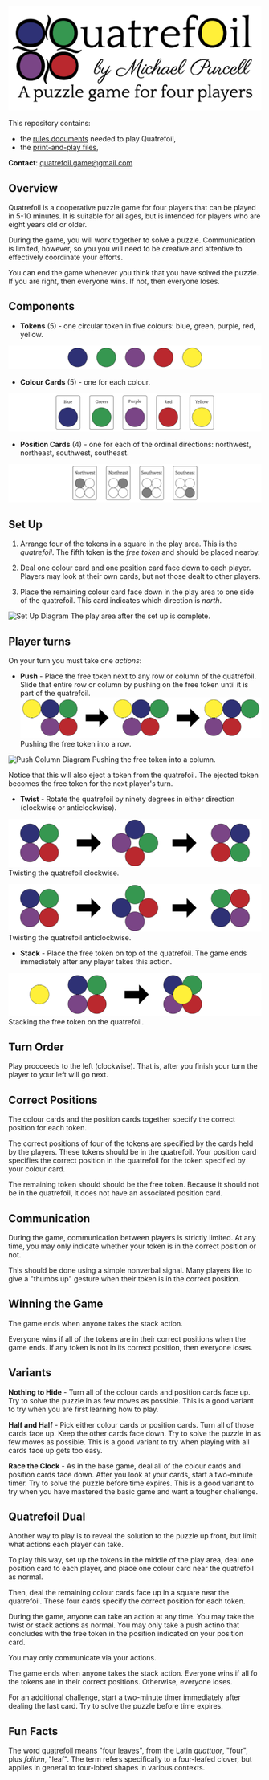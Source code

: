 ![Fancy title graphic](/Images/fancy_title.png)

This repository contains:
  - the [rules documents](RulesDocuments) needed to play Quatrefoil,
  - the [print-and-play files](PnPFiles),

__Contact__: quatrefoil.game@gmail.com

## Overview
Quatrefoil is a cooperative puzzle game for four players that can be played in 5-10 minutes. It is suitable for all ages, but is intended for players who are eight years old or older.

During the game, you will work together to solve a puzzle. Communication is limited, however, so you you will need to be creative and attentive to effectively coordinate your efforts.

You can end the game whenever you think that you have solved the puzzle. If you are right, then everyone wins.  If not, then everyone loses.

## Components
  - __Tokens__ (5) -  one circular token in five colours: blue, green, purple, red, yellow.

  ![Tokens Diagram](Images/tokens_diagram.png)
  - __Colour Cards__ (5) - one for each colour.

  ![Colour Cards Diagram](Images/colour_cards_diagram.png)
  - __Position Cards__ (4) - one for each of the ordinal directions: northwest, northeast, southwest, southeast.

  ![Position Cards Diagram](Images/position_cards_diagram.png)

## Set Up
  1. Arrange four of the tokens in a square in the play area. This is the _quatrefoil_. The fifth token is the _free token_ and should be placed nearby.

  2. Deal one colour card and one position card face down to each player. Players may look at their own cards, but not those dealt to other players.

  3. Place the remaining colour card face down in the play area to one side of the quatrefoil. This card indicates which direction is _north_.

![Set Up Diagram](Images/setup_diagram.png)
The play area after the set up is complete.

## Player turns
On your turn you must take one _actions_:
  - __Push__ - Place the free token next to any row or column of the quatrefoil. Slide that entire row or column by pushing on the free token until it is part of the quatrefoil.
  ![Push Row Diagram](Images/push_row_diagram.png)
  Pushing the free token into a row.

  ![Push Column Diagram](Images/push_column_diagram.png)
  Pushing the free token into a column.

  Notice that this will also eject a token from the quatrefoil. The ejected token becomes the free token for the next player's turn.

  - __Twist__ - Rotate the quatrefoil by ninety degrees in either direction (clockwise or anticlockwise).
  <!-- ![Twist animation](twist_animation.gif) -->
  ![Twist Clockwise Diagram](Images/twist_clockwise_diagram.png)
  Twisting the quatrefoil clockwise.

  ![Twist Anticlockwise Diagram](Images/twist_anticlockwise_diagram.png)
  Twisting the quatrefoil anticlockwise.

  - __Stack__ - Place the free token on top of the quatrefoil. The game ends immediately after any player takes this action.

  ![Stack Diagram](Images/stack_diagram.png)
  Stacking the free token on the quatrefoil.

## Turn Order
Play procceeds to the left (clockwise). That is, after you finish your turn the player to your left will go next.

## Correct Positions
The colour cards and the position cards together specify the correct position for each token.

The correct positions of four of the tokens are specified by the cards held by the players. These tokens should be in the quatrefoil. Your position card specifies the correct position in the quatrefoil for the token specified by your colour card.

The remaining token should should be the free token. Because it should not be in the quatrefoil, it does not have an associated position card.

## Communication
During the game, communication between players is strictly limited. At any time, you may only indicate whether your token is in the correct position or not.

This should be done using a simple nonverbal signal. Many players like to give a "thumbs up" gesture when their token is in the correct position.

## Winning the Game
The game ends when anyone takes the stack action.

Everyone wins if all of the tokens are in their correct positions when the game ends. If any token is not in its correct position, then everyone loses.

## Variants

__Nothing to Hide__ - Turn all of the colour cards and position cards face up. Try to solve the puzzle in as few moves as possible. This is a good variant to try when you are first learning how to play.

__Half and Half__ - Pick either colour cards or position cards. Turn all of those cards face up. Keep the other cards face down. Try to solve the puzzle in as few moves as possible. This is a good variant to try when playing with all cards face up gets too easy.

__Race the Clock__ - As in the base game, deal all of the colour cards and position cards face down. After you look at your cards, start a two-minute timer. Try to solve the puzzle before time expires. This is a good variant to try when you have mastered the basic game and want a tougher challenge.

## Quatrefoil Dual
Another way to play is to reveal the solution to the puzzle up front, but limit what actions each player can take.

To play this way, set up the tokens in the middle of the play area, deal one position card to each player, and place one colour card near the quatrefoil as normal.

Then, deal the remaining colour cards face up in a square near the quatrefoil. These four cards specify the correct position for each token.

During the game, anyone can take an action at any time. You may take the twist or stack actions as normal. You may only take a push actino that concludes with the free token in the position indicated on your position card.

You may only communicate via your actions.

The game ends when anyone takes the stack action. Everyone wins if all fo the tokens are in their correct positions. Otherwise, everyone loses.

For an additional challenge, start a two-minute timer immediately after dealing the last card. Try to solve the puzzle before time expires.

## Fun Facts
The word [quatrefoil](https://en.wikipedia.org/wiki/Quatrefoil) means "four leaves", from the Latin _quattuor_, "four", plus _folium_, "leaf". The term refers specifically to a four-leafed clover, but applies in general to four-lobed shapes in various contexts.
